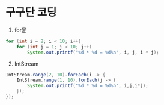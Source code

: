 # 구구단 코딩

1.  for문

```java
for (int i = 2; i < 10; i++)
	for (int j = 1; j < 10; j++)
    	System.out.printf("%d * %d = %d%n", i, j, i * j);
```

2. IntStream

```java
IntStream.range(2, 10).forEach(i -> {
	IntStream.range(1, 10).forEach(j -> {
    	System.out.printf("%d * %d = %d%n", i,j,i*j);
	});
});
```

